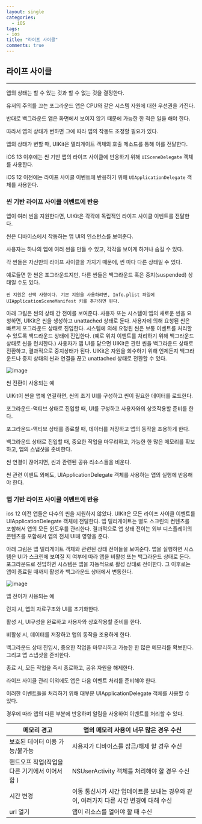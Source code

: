 ```yaml
---
layout: single
categories:
  - iOS
tags:
- ios
title: "라이프 사이클"
comments: true
---
```


## 라이프 사이클

<hr/>

앱의 상태는 할 수 있는 것과 할 수 없는 것을 결정한다.

유저의 주의를 끄는 포그라운드 앱은 CPU와 같은 시스템 자원에 대한 우선권을 가진다.

반대로 백그라운드 앱은 화면에서 보이지 않기 때문에 가능한 한 적은 일을 해야 한다.

따라서 앱의 상태가 변하면 그에 따라 앱의 작동도 조정할 필요가 있다.



앱의 상태가 변할 때, UIKit은 델리게이트 객체의 호출 메소드를 통해 이를 전달한다.

iOS 13 이후에는 씬 기반 앱의 라이프 사이클에 반응하기 위해 `UISceneDelegate` 객체를 사용한다.

iOS 12 이전에는 라이프 사이클 이벤트에 반응하기 위해 `UIApplicationDelegate` 객체를 사용한다.



### 씬 기반 라이프 사이클 이벤트에 반응



앱이 여러 씬을 지원한다면, UIKit은 각각에 독립적인 라이프 사이클 이벤트를 전달한다.

씬은 디바이스에서 작동하는 앱 UI의 인스턴스를 보여준다.

사용자는 하나의 앱에 여러 씬을 만들 수 있고, 각각을 보이게 하거나 숨길 수 있다.

각 씬들은 자신만의 라이프 사이클을 가지기 때문에, 씬 마다 다른 상태일 수 있다.

예로들면 한 씬은 포그라운드지만, 다른 씬들은 백그라운드 혹은 중지(suspended) 상태일 수도 있다.



```
씬 지원은 선택 사항이다. 기본 지원을 사용하려면, Info.plist 파일에 UIApplicationSceneManifest 키를 추가하면 된다.
```



아래 그림은 씬의 상태 간 전이를 보여준다. 사용자 또는 시스템이 앱의 새로운 씬을 요청하면, UIKit은 씬을 생성하고 unattached 상태로 둔다. 사용자에 의해 요청된 씬은 빠르게 포그라운드 상태로 진입한다. 시스템에 의해 요청된 씬은 보통 이벤트를 처리할 수 있도록 백드라운드 상태에 진입한다. (예로 위치 이벤트를 처리하기 위해 백그라운드 상태로 씬을 런치한다.)  사용자가 앱 UI를 닫으면 UIKit은 관련 씬을 백그라운드 상태로 전환하고, 결과적으로 중지상태가 된다. UIKit은 자원을 회수하기 위해 언제든지 백그라운드나 중지 상태의 씬과 연결을 끊고 unattached 상태로 전환할 수 있다.

![image](https://github.com/Daolove0323/Daolove0323.github.io/assets/90020593/2454d8ae-4204-4158-b083-2d655165b5e9)



씬 전환이 사용되는 예

UIKit이 씬을 앱에 연결하면, 씬의 초기 UI를 구성하고 씬이 필요한 데이터를 로드한다.

포그라운드-액티브 상태로 진입할 때, UI를 구성하고 사용자와의 상호작용할 준비를 한다. 

포그라운드-액티브 상태를 종료할 때, 데이터를 저장하고 앱의 동작을 조용하게 한다.

백그라운드 상태로 진입할 때, 중요한 작업을 마무리하고, 가능한 한 많은 메모리를 확보하고, 앱의 스냅샷을 준비한다.

씬 연결이 끊어지면, 씬과 관련된 공유 리소스들을 비운다.

씬 관련 이벤트 외에도, UIApplicationDelegate 객체를 사용하는 앱의 실행에 반응해야 한다.



### 앱 기반 라이프 사이클 이벤트에 반응

ios 12 이전 앱들은 다수의 씬을 지원하지 않았다. UIKit은 모든 라이프 사이클 이벤트를 UIApplicationDelegate 객체에 전달한다. 앱 델리게이트는 별도 스크린의 컨텐츠를 포함해서 앱의 모든 윈도우를 관리한다. 결과적으로 앱 상태 전이는 외부 디스플레이의 콘텐츠를 포함해서 앱의 전체 UI에 영향을 준다.



아래 그림은 앱 델리게이트 객체와 관련된 상태 전이들을 보여준다. 앱을 실행하면 시스템은 UI가 스크린에 보여질 지 여부에 따라 앱을 비활성 또는 백그라운드 상태로 둔다. 포그라운드로 진입하면 시스템은 앱을 자동적으로 활성 상태로 전이한다. 그 이후로는 앱이 종료될 때까지 활성과 백그라운드 상태에서 변동한다.

![image](https://github.com/Daolove0323/Daolove0323.github.io/assets/90020593/262f93a9-4c85-4194-954d-7b38aa3ffc65)



앱 전이가 사용되는 예

런치 시, 앱의 자료구조와 UI를 초기화한다.

활성 시, UI구성을 완료하고 사용자와 상호작용할 준비를 한다.

비활성 시, 데이터를 저장하고 앱의 동작을 조용하게 한다.

백그라운드 상태 진입시, 중요한 작업을 마무리하고 가능한 한 많은 메모리를 확보한다. 그리고 앱 스냅샷을 준비한다.

종료 시, 모든 작업을 즉시 종료하고, 공유 자원을 해제한다.



라이프 사이클 관리 이외에도 앱은 다음 이벤트 처리를 준비해야 한다.

이러한 이벤트들을 처리하기 위해 대부분 UIApplicationDelegate 객체를 사용할 수 있다.

경우에 따라 앱의 다른 부분에 반응하며 알림을 사용하여 이벤트를 처리할 수 있다. 

| 메모리 경고                      | 앱의 메모리 사용이 너무 많은 경우 수신                   |
| --------------------------- | ---------------------------------------- |
| 보호된 데이터 이용 가능/불가능           | 사용자가 디바이스를 잠금/해제 할 경우 수신                 |
| 핸드오프 작업(작업을 다른 기기에서 이어서 함 ) | NSUserActivity 객체를 처리해야 할 경우 수신          |
| 시간 변경                       | 이동 통신사가 시간 업데이트를 보내는 경우와 같이, 여러가지 다른 시간 변경에 대해 수신 |
| url 열기                      | 앱이 리소스를 열어야 할 때 수신                       |

